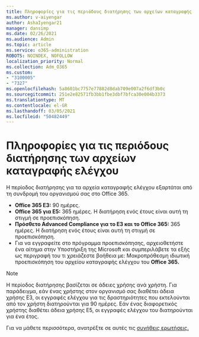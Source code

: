 ```yaml
---
title: Πληροφορίες για τις περιόδους διατήρησης των αρχείων καταγραφής ελέγχου
ms.author: v-aiyengar
author: AshaIyengar21
manager: dansimp
ms.date: 02/26/2021
ms.audience: Admin
ms.topic: article
ms.service: o365-administration
ROBOTS: NOINDEX, NOFOLLOW
localization_priority: Normal
ms.collection: Adm_O365
ms.custom:
- "3100005"
- "7327"
ms.openlocfilehash: 5a8601bc7757e77882d8dab709e007a2f6df3b0c
ms.sourcegitcommit: 251e2e82571fb3bb1fbe3dbf7bfca30e004b3373
ms.translationtype: MT
ms.contentlocale: el-GR
ms.lasthandoff: 03/05/2021
ms.locfileid: "50482449"
---
```

# <a name="about-audit-logs-retention-periods"></a>Πληροφορίες για τις περιόδους διατήρησης των αρχείων καταγραφής ελέγχου

Η περίοδος διατήρησης για τα αρχεία καταγραφής ελέγχου εξαρτάται από τη συνδρομή του οργανισμού σας στο Office 365.

- **Office 365 E3:** 90 ημέρες.
- **Office 365 για E5:** 365 ημέρες. Η διατήρηση ενός έτους είναι αυτή τη στιγμή σε προεπισκόπηση.
- **Πρόσθετο Advanced Compliance για το E3 και το Office 365:** 365 ημέρες. Η διατήρηση ενός έτους είναι αυτή τη στιγμή σε προεπισκόπηση.
- Για να εγγραφείτε στο πρόγραμμα προεπισκόπησης, αρχειοθετήστε ένα αίτημα στην Υποστήριξη της Microsoft και συμπεριλάβετε τα εξής ως περιγραφή του τι χρειάζεστε βοήθεια με: Μακροπρόθεσμη ιδιωτική προεπισκόπηση του αρχείου καταγραφής ελέγχου του **Office 365.**
> [!NOTE]
> Η περίοδος διατήρησης βασίζεται σε άδειες χρήσης ανά χρήστη. Για παράδειγμα, εάν ένας χρήστης στον οργανισμό σας διαθέτει άδεια χρήσης E3, οι εγγραφές ελέγχου για τις δραστηριότητες που εκτελούνται από τον χρήστη διατηρούνται για 90 ημέρες. Εάν ένας διαφορετικός χρήστης διαθέτει άδεια χρήσης E5, οι εγγραφές ελέγχου του διατηρούνται για ένα έτος.

Για να μάθετε περισσότερα, ανατρέξτε σε αυτές τις [συνήθεις ερωτήσεις.](https://go.microsoft.com/fwlink/?linkid=2115336)